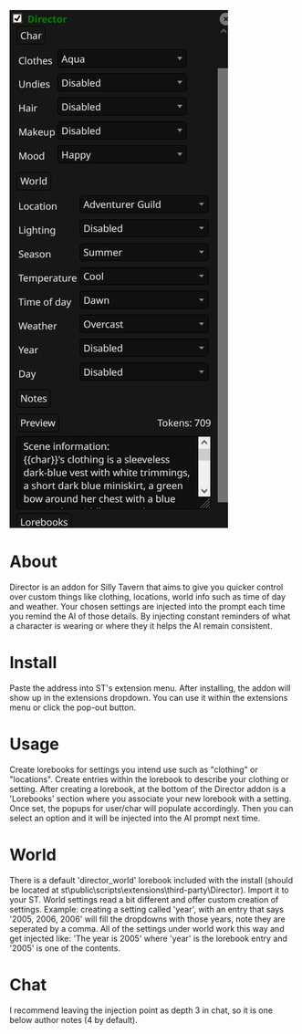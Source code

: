 ![screenshot](director.jpg)

# About

Director is an addon for Silly Tavern that aims to give you quicker control over custom things like clothing, locations, world info such as time of day and weather. Your chosen settings are injected into the prompt each time you remind the AI of those details. By injecting constant reminders of what a character is wearing or where they it helps the AI remain consistent.

# Install

Paste the address into ST's extension menu. After installing, the addon will show up in the extensions dropdown. You can use it within the extensions menu or click the pop-out button.

# Usage

Create lorebooks for settings you intend use such as "clothing" or "locations". Create entries within the lorebook to describe your clothing or setting. After creating a lorebook, at the bottom of the Director addon is a 'Lorebooks' section where you associate your new lorebook with a setting. Once set, the popups for user/char will populate accordingly. Then you can select an option and it will be injected into the AI prompt next time.

# World

There is a default 'director_world' lorebook included with the install (should be located at st\public\scripts\extensions\third-party\Director). Import it to your ST. World settings read a bit different and offer custom creation of settings. Example: creating a setting called 'year', with an entry that says '2005, 2006, 2006' will fill the dropdowns with those years, note they are seperated by a comma. All of the settings under world work this way and get injected like: 'The year is 2005' where 'year' is the lorebook entry and '2005' is one of the contents. 

# Chat

I recommend leaving the injection point as depth 3 in chat, so it is one below author notes (4 by default).
